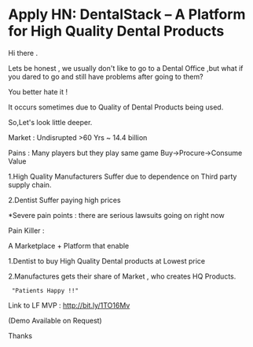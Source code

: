 # Apply HN: DentalStack – A Platform for High Quality Dental Products

Hi there .<p>Lets be honest , we usually don&#x27;t like to go to a Dental Office ,but what if you dared to go and still have problems after going to them?<p>You better hate it !<p>It occurs sometimes due to Quality of Dental Products being used.<p>So,Let&#x27;s look little deeper.<p>Market :  Undisrupted  &gt;60 Yrs  ~ 14.4 billion<p>Pains  : Many players but they play same game Buy-&gt;Procure-&gt;Consume Value<p>1.High Quality Manufacturers Suffer due to dependence on Third party supply chain.<p>2.Dentist Suffer paying high prices<p>*Severe pain points : there are serious lawsuits going on right now<p>Pain Killer :<p>A Marketplace + Platform that enable<p>1.Dentist to buy High Quality Dental products at Lowest price<p>2.Manufactures gets their share of Market , who creates HQ Products.<p><pre><code>   &quot;Patients Happy !!&quot;
 </code></pre>
Link to LF MVP : <a href="http:&#x2F;&#x2F;bit.ly&#x2F;1TO16Mv" rel="nofollow">http:&#x2F;&#x2F;bit.ly&#x2F;1TO16Mv</a><p>(Demo Available on Request)<p>Thanks
